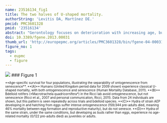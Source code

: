```yaml
---
name: 23516134_fig1
title: The two halves of U-shaped mortality.
authorString: 'Levitis DA, Martínez DE.'
pmcid: PMC3601328
pmid: '23516134'
abstract: "Gerontology focuses on deterioration with increasing age, but in most populations most variables, including survival probability, improve at early ages (ontogenescence) before deteriorating at advanced ages (senescence). The extent to which gerontology needs to consider this U-shaped pattern of risk over age depends upon the mechanistic, demographic and evolutionary links and interactions between ontogenescence and senescence. In reading the literature on both senescence and ontogenescence, and in interacting with other biogerontologists, we have encountered a set of what we view as inaccurate or oversimplified claims about ontogenescence, its relationship to senescence and its importance to gerontology. Here, after briefly introducing ontogenescence, we address four of these claims. We demonstrate the counterfactual nature of Claim 1. Ontogenescence is an environmental effect largely absent in protected environments. We then briefly review the literature which leads to Claim 2. Senescence and ontogenescence are parts of the same phenomenon, and describe why we reject this view. We then explain why the rejection of Claim 2 does not necessarily support Claim 3, the idea that senescence and ontogenescence are easily separable. Finally, we examine Claim 4. Gerontologists don't need to think about ontogenescence, and give some examples of why we consider this misguided."
doi: 10.3389/fgene.2013.00031
thumb_url: 'http://europepmc.org/articles/PMC3601328/bin/fgene-04-00031-g001.gif'
figure_no: 1
tags:
  - eupmc
  - figure
---
```

<img src='http://europepmc.org/articles/PMC3601328/bin/fgene-04-00031-g001.jpg' style='max-height: 300px'>
### Figure 1
<p style='font-size: 10px;'>**Age-specific survival for four populations, illustrating the separability of ontogenescence from senescence**. **(A)** Humans (United Kingdom period data for 2009 shown) experience classical U-shaped mortality, with both ontogenescence and senescence (<xref ref-type="bibr" rid="B25">Human Mortality Database, 2011</xref>). **(B)** Bdelloid rotifers (*Macrotrachela quadricornifera*) in the Ricci lab avoid ontogenescence, but not senescence (<xref ref-type="bibr" rid="B46">Ricci et al., 2007</xref> and personal communication, Ricci, 2011). Data from 24 individuals are shown, but this pattern is seen repeatedly across trials and bdelloid species. **(C)** Hydra of strain AEP developing in and hatching from eggs suffer intense ontogenescence (159/344 pre-adults died, meaning 46% mortality between egg formation and reproductive maturity), but do not senesce. **(D)** Hydra of the same strain, under the same conditions, but developing as buds rather than eggs, experience no age-related mortality (0/122 pre-adults died) as juveniles or adults.</p>